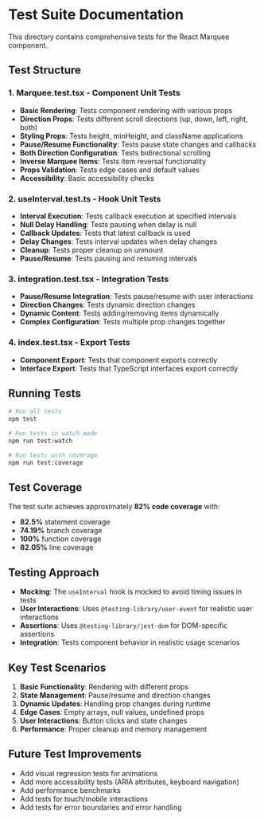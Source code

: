 # Test Suite Documentation

This directory contains comprehensive tests for the React Marquee component.

## Test Structure

### 1. **Marquee.test.tsx** - Component Unit Tests
- **Basic Rendering**: Tests component rendering with various props
- **Direction Props**: Tests different scroll directions (up, down, left, right, both)
- **Styling Props**: Tests height, minHeight, and className applications
- **Pause/Resume Functionality**: Tests pause state changes and callbacks
- **Both Direction Configuration**: Tests bidirectional scrolling
- **Inverse Marquee Items**: Tests item reversal functionality
- **Props Validation**: Tests edge cases and default values
- **Accessibility**: Basic accessibility checks

### 2. **useInterval.test.ts** - Hook Unit Tests
- **Interval Execution**: Tests callback execution at specified intervals
- **Null Delay Handling**: Tests pausing when delay is null
- **Callback Updates**: Tests that latest callback is used
- **Delay Changes**: Tests interval updates when delay changes
- **Cleanup**: Tests proper cleanup on unmount
- **Pause/Resume**: Tests pausing and resuming intervals

### 3. **integration.test.tsx** - Integration Tests
- **Pause/Resume Integration**: Tests pause/resume with user interactions
- **Direction Changes**: Tests dynamic direction changes
- **Dynamic Content**: Tests adding/removing items dynamically
- **Complex Configuration**: Tests multiple prop changes together

### 4. **index.test.tsx** - Export Tests
- **Component Export**: Tests that component exports correctly
- **Interface Export**: Tests that TypeScript interfaces export correctly

## Running Tests

```bash
# Run all tests
npm test

# Run tests in watch mode
npm run test:watch

# Run tests with coverage
npm run test:coverage
```

## Test Coverage

The test suite achieves approximately **82% code coverage** with:
- **82.5%** statement coverage
- **74.19%** branch coverage
- **100%** function coverage
- **82.05%** line coverage

## Testing Approach

- **Mocking**: The `useInterval` hook is mocked to avoid timing issues in tests
- **User Interactions**: Uses `@testing-library/user-event` for realistic user interactions
- **Assertions**: Uses `@testing-library/jest-dom` for DOM-specific assertions
- **Integration**: Tests component behavior in realistic usage scenarios

## Key Test Scenarios

1. **Basic Functionality**: Rendering with different props
2. **State Management**: Pause/resume and direction changes
3. **Dynamic Updates**: Handling prop changes during runtime
4. **Edge Cases**: Empty arrays, null values, undefined props
5. **User Interactions**: Button clicks and state changes
6. **Performance**: Proper cleanup and memory management

## Future Test Improvements

- Add visual regression tests for animations
- Add more accessibility tests (ARIA attributes, keyboard navigation)
- Add performance benchmarks
- Add tests for touch/mobile interactions
- Add tests for error boundaries and error handling